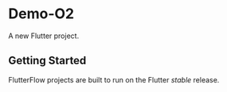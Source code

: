 # Demo-O2

A new Flutter project.

## Getting Started

FlutterFlow projects are built to run on the Flutter _stable_ release.
